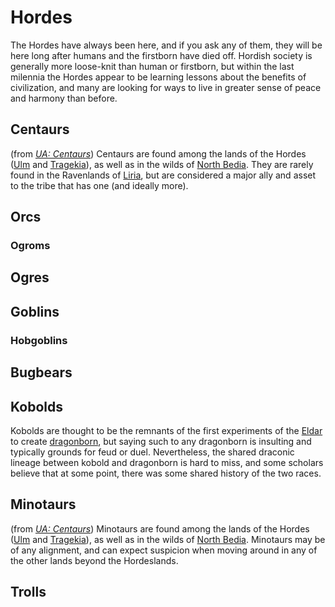 # Hordes
The Hordes have always been here, and if you ask any of them, they will be here long after humans and the firstborn have died off. Hordish society is generally more loose-knit than human or firstborn, but within the last milennia the Hordes appear to be learning lessons about the benefits of civilization, and many are looking for ways to live in greater sense of peace and harmony than before.

## Centaurs
(from [*UA: Centaurs*](/Supplements/UA-Centaur.pdf))
Centaurs are found among the lands of the Hordes ([Ulm](/Nations/Ulm.md) and [Tragekia](/Nations/Tragekia.md)), as well as in the wilds of [North Bedia](/Nations/Bedia.md). They are rarely found in the Ravenlands of [Liria](/Nations/Liria.md), but are considered a major ally and asset to the tribe that has one (and ideally more).

## Orcs

### Ogroms

## Ogres

## Goblins

### Hobgoblins

## Bugbears

## Kobolds
Kobolds are thought to be the remnants of the first experiments of the [Eldar](Eldar.md) to create [dragonborn](Created.md), but saying such to any dragonborn is insulting and typically grounds for feud or duel. Nevertheless, the shared draconic lineage between kobold and dragonborn is hard to miss, and some scholars believe that at some point, there was some shared history of the two races.

## Minotaurs
(from [*UA: Centaurs*](/Supplements/UA-Centaur.pdf))
Minotaurs are found among the lands of the Hordes ([Ulm](/Nations/Ulm.md) and [Tragekia](/Nations/Tragekia.md)), as well as in the wilds of [North Bedia](/Nations/Bedia.md). Minotaurs may be of any alignment, and can expect suspicion when moving around in any of the other lands beyond the Hordeslands.

## Trolls

